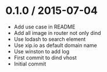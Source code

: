 
0.1.0 / 2015-07-04
==================

 * Add use case in README
 * Add all image in router not only dind
 * Use lodash to search element
 * Use xip.io as default domain name
 * Use winston to add log
 * First commit to dind vhost
 * Initial commit
